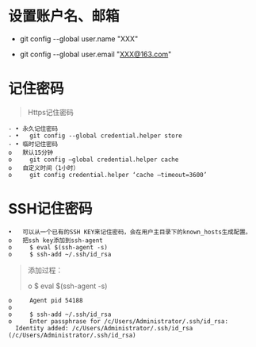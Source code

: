 # 设置账户名、邮箱 #
  - git config --global user.name "XXX"

  -	git config --global user.email "XXX@163.com"

# 记住密码 #

> Https记住密码

	- •	永久记住密码
	- •	  git config --global credential.helper store
	- •	临时记住密码
	o	默认15分钟
	o	  git config –global credential.helper cache
	o	自定义时间（1小时）
	o	  git config credential.helper ‘cache –timeout=3600’
# SSH记住密码 #
	•	可以从一个已有的SSH KEY来记住密码，会在用户主目录下的known_hosts生成配置。
	o	把ssh key添加到ssh-agent
	o	  $ eval $(ssh-agent -s)
	o	  $ ssh-add ~/.ssh/id_rsa
> 添加过程：
>
> o	 $  eval  $(ssh-agent -s)

	o	  Agent pid 54188
	o	  
	o	  $ ssh-add ~/.ssh/id_rsa
	o	  Enter passphrase for /c/Users/Administrator/.ssh/id_rsa:
	  Identity added: /c/Users/Administrator/.ssh/id_rsa (/c/Users/Administrator/.ssh/id_rsa)
